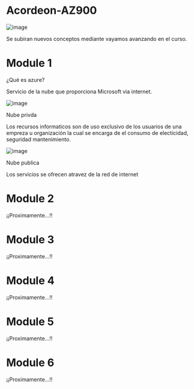 # Acordeon-AZ900
![image](https://user-images.githubusercontent.com/83837155/125176919-2b72f000-e19d-11eb-8f9f-c239aeefdef1.png)

Se subiran nuevos conceptos mediante vayamos avanzando en el curso.

# Module 1

¿Qué es azure?

Servicio de la nube que proporciona Microsoft via internet.

![image](https://user-images.githubusercontent.com/83837155/125176984-dedbe480-e19d-11eb-8556-b98ba02783f0.png)

Nube privda

Los recursos informaticos son de uso exclusivo de los usuarios de una empreza u organización la cual se encarga de el consumo de electicidad, seguridad mantenimiento.

![image](https://user-images.githubusercontent.com/83837155/125177375-cd480c00-e1a0-11eb-953f-51dd6d362434.png)

Nube publica

Los servicios se ofrecen atravez de la red de internet 

# Module 2

¡¡Proximamente...!!

# Module 3

¡¡Proximamente...!!

# Module 4

¡¡Proximamente...!!

# Module 5 

¡¡Proximamente...!!

# Module 6

¡¡Proximamente...!!
